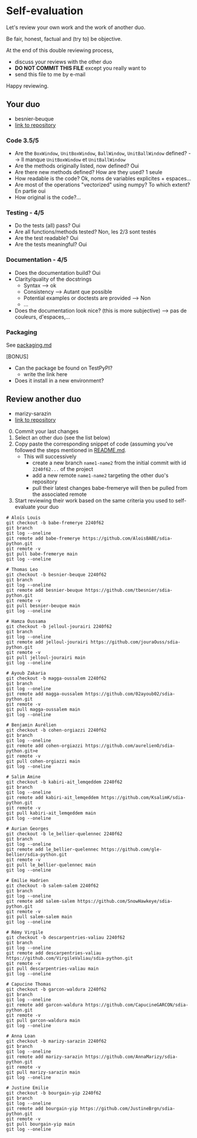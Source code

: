 # Self-evaluation

Let's review your own work and the work of another duo.

Be fair, honest, factual and (try to) be objective.

At the end of this double reviewing process,

- discuss your reviews with the other duo
- **DO NOT COMMIT THIS FILE** except you really want to
- send this file to me by e-mail

Happy reviewing.

## Your duo

- besnier-beuque
- [link to repository](https://github.com/tbesnier/sdia-python)

### Code 3.5/5

- Are the `BoxWindow`, `UnitBoxWindow`, `BallWindow`, `UnitBallWindow` defined? --> Il manque `UnitBoxWindow` et `UnitBallWindow`
- Are the methods originally listed, now defined? Oui
- Are there new methods defined? How are they used? 1 seule
- How readable is the code? Ok, noms de variables explicites + espaces...
- Are most of the operations "vectorized" using numpy? To which extent? En partie oui
- How original is the code?...

### Testing - 4/5

- Do the tests (all) pass? Oui
- Are all functions/methods tested? Non, les 2/3 sont testés
- Are the test readable? Oui
- Are the tests meaningful? Oui

### Documentation - 4/5

- Does the documentation build? Oui
- Clarity/quality of the docstrings
  - Syntax --> ok
  - Consistency --> Autant que possible
  - Potential examples or doctests are provided --> Non
  - ...
- Does the documentation look nice? (this is more subjective) --> pas de couleurs, d'espaces,...

### Packaging

See [packaging.md](.packaging.md)

[BONUS]

- Can the package be found on TestPyPI?
  - write the link here
- Does it install in a new environment?

## Review another duo

- marizy-sarazin
- [link to repository](https://github.com/AnnaMarizy/sdia-python.git)

0. Commit your last changes
1. Select an other duo (see the list below)
2. Copy paste the corresponding snippet of code (assuming you've followed the steps mentioned in [README.md](../README.md#get-the-project).
   - This will successively
     - create a new branch `name1-name2` from the initial commit with id `2240f62...` of the project
     - add a new remote `name1-name2` targeting the other duo's repository
     - pull their latest changes babe-fremerye will then be pulled from the associated remote
3. Start reviewing their work based on the same criteria you used to self-evaluate your duo

```language
# Aloïs Louis
git checkout -b babe-fremerye 2240f62
git branch
git log --oneline
git remote add babe-fremerye https://github.com/AloisBABE/sdia-python.git
git remote -v
git pull babe-fremerye main
git log --oneline

# Thomas Leo
git checkout -b besnier-beuque 2240f62
git branch
git log --oneline
git remote add besnier-beuque https://github.com/tbesnier/sdia-python.git
git remote -v
git pull besnier-beuque main
git log --oneline

# Hamza Oussama
git checkout -b jelloul-jourairi 2240f62
git branch
git log --oneline
git remote add jelloul-jourairi https://github.com/jouraOuss/sdia-python.git
git remote -v
git pull jelloul-jourairi main
git log --oneline

# Ayoub Zakaria
git checkout -b magga-oussalem 2240f62
git branch
git log --oneline
git remote add magga-oussalem https://github.com/02ayoub02/sdia-python.git
git remote -v
git pull magga-oussalem main
git log --oneline

# Benjamin Aurélien
git checkout -b cohen-orgiazzi 2240f62
git branch
git log --oneline
git remote add cohen-orgiazzi https://github.com/aurelienO/sdia-python.git>e
git remote -v
git pull cohen-orgiazzi main
git log --oneline

# Salim Amine
git checkout -b kabiri-ait_lemqeddem 2240f62
git branch
git log --oneline
git remote add kabiri-ait_lemqeddem https://github.com/KsalimK/sdia-python.git
git remote -v
git pull kabiri-ait_lemqeddem main
git log --oneline

# Aurian Georges
git checkout -b le_bellier-quelennec 2240f62
git branch
git log --oneline
git remote add le_bellier-quelennec https://github.com/gle-bellier/sdia-python.git
git remote -v
git pull le_bellier-quelennec main
git log --oneline

# Emilie Hadrien
git checkout -b salem-salem 2240f62
git branch
git log --oneline
git remote add salem-salem https://github.com/SnowHawkeye/sdia-python.git
git remote -v
git pull salem-salem main
git log --oneline

# Rémy Virgile
git checkout -b descarpentries-valiau 2240f62
git branch
git log --oneline
git remote add descarpentries-valiau https://github.com/VirgileValiau/sdia-python.git
git remote -v
git pull descarpentries-valiau main
git log --oneline

# Capucine Thomas
git checkout -b garcon-waldura 2240f62
git branch
git log --oneline
git remote add garcon-waldura https://github.com/CapucineGARCON/sdia-python.git
git remote -v
git pull garcon-waldura main
git log --oneline

# Anna Loan
git checkout -b marizy-sarazin 2240f62
git branch
git log --oneline
git remote add marizy-sarazin https://github.com/AnnaMarizy/sdia-python.git
git remote -v
git pull marizy-sarazin main
git log --oneline

# Justine Emilie
git checkout -b bourgain-yip 2240f62
git branch
git log --oneline
git remote add bourgain-yip https://github.com/JustineBrgn/sdia-python.git
git remote -v
git pull bourgain-yip main
git log --oneline
```
